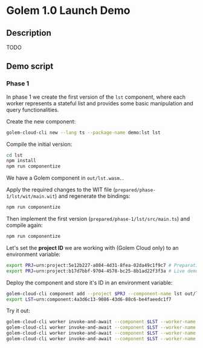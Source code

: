 # Golem 1.0 Launch Demo

## Description
TODO

## Demo script

### Phase 1
In phase 1 we create the first version of the `lst` component, where each worker represents a stateful list and provides some basic manipulation and query functionalities.

Create the new component:

```zsh
golem-cloud-cli new --lang ts --package-name demo:lst lst
```

Compile the initial version:

```zsh
cd lst
npm install
npm run componentize
```

We have a Golem component in `out/lst.wasm.`.

Apply the required changes to the WIT file (`prepared/phase-1/lst/wit/main.wit`) and regenerate the bindings:

```zsh
npm run componentize
```

Then implement the first version (`prepared/phase-1/lst/src/main.ts`) and compile again:

```zsh
npm run componentize
```

Let's set the **project ID** we are working with (Golem Cloud only) to an environment variable:

```zsh
export PRJ=urn:project:5e12b227-a084-4d31-8fea-02da49c1f9c7 # Preparation test project
export PRJ=urn:project:b17d7bbf-9704-4578-bc25-8b1ad22f3f3a # Live demo project
```

Deploy the component and store it's ID in an environment variable:

```zsh
golem-cloud-cli component add --project $PRJ --component-name lst out/lst.wasm
export LST=urn:component:4a3d6c13-9086-43d6-88c6-be4faeedc1f7
```

Try it out:

```zsh
golem-cloud-cli worker invoke-and-await --component $LST --worker-name test1 --function 'demo:lst/api.{add}' --arg '"item 1"'
golem-cloud-cli worker invoke-and-await --component $LST --worker-name test1 --function 'demo:lst/api.{add}' --arg '"item 3"'
golem-cloud-cli worker invoke-and-await --component $LST --worker-name test1 --function 'demo:lst/api.{insert}' --arg '"item 1"' --arg '"item 2"'
golem-cloud-cli worker invoke-and-await --component $LST --worker-name test1 --function 'demo:lst/api.{get}'
```
